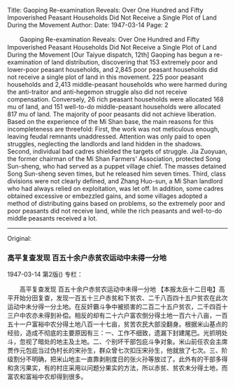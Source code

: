 Title: Gaoping Re-examination Reveals: Over One Hundred and Fifty Impoverished Peasant Households Did Not Receive a Single Plot of Land During the Movement
Author:
Date: 1947-03-14
Page: 2

　　Gaoping Re-examination Reveals:
    Over One Hundred and Fifty Impoverished Peasant Households Did Not Receive a Single Plot of Land During the Movement
    [Our Taiyue dispatch, 12th] Gaoping has begun a re-examination of land distribution, discovering that 153 extremely poor and lower-poor peasant households, and 2,845 poor peasant households did not receive a single plot of land in this movement. 225 poor peasant households and 2,413 middle-peasant households who were harmed during the anti-traitor and anti-hegemon struggle also did not receive compensation. Conversely, 26 rich peasant households were allocated 168 mu of land, and 151 well-to-do middle-peasant households were allocated 817 mu of land. The majority of poor peasants did not achieve liberation. Based on the experience of the Mi Shan base, the main reasons for this incompleteness are threefold: First, the work was not meticulous enough, leaving feudal remnants unaddressed. Attention was only paid to open struggles, neglecting the landlords and land hidden in the shadows. Second, individual bad cadres shielded the targets of struggle. Jia Zuoyuan, the former chairman of the Mi Shan Farmers' Association, protected Song Sun-sheng, who had served as a puppet village chief. The masses detained Song Sun-sheng seven times, but he released him seven times. Third, class divisions were not clearly defined, and Zhang Huo-sun, a Mi Shan landlord who had always relied on exploitation, was let off. In addition, some cadres obtained excessive or embezzled gains, and some villages adopted a method of distributing gains based on problems, so the extremely poor and poor peasants did not receive land, while the rich peasants and well-to-do middle peasants received a lot.



<hr /> 

Original: 


### 高平复查发现  百五十余户赤贫农运动中未得一分地

1947-03-14
第2版()
专栏：

　　高平复查发现
    百五十余户赤贫农运动中未得一分地
    【本报太岳十二日电】高平开始分田复查，发现一百五十三户赤贫和下贫农、二千八百四十五户贫农在此次运动中未分得一分土地。在反奸霸斗争中被损害的二百二十五户贫农，二千四百十三户中农亦未得到补偿。相反的却有二十六户富农倒分得土地一百六十八亩，一百五十一户富裕中农分得土地八百一十七亩，贫苦农民大部没翻身。根据米山基点的经验，造成不彻底的主要原因有三：一、工作不细致，遗漏下封建尾巴。光抓明处斗，忽视了暗处的地主及土地。二、个别坏干部包庇斗争对象。米山前任农会主席贾作元包庇当过伪村长的宋孙生，群众曾七次扣压宋孙生，他就放了七次。三、阶级割分不明确，把米山地主一直靠剥削度日的张火孙等放过了。此外有的干部多得和贪污果实，有的村庄采用以问题分果实的方法，所以赤贫、贫农未分得土地，而富农和富裕中农却得到很多。
